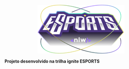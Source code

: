 <p align="center">
  <img style="margin: 0 auto;" src="./Logo.png"/>
</p>
<p align="center">
  <h4 style="margin: 10px auto;">Projeto desenvolvido na trilha ignite ESPORTS</h4>
</p>
  


